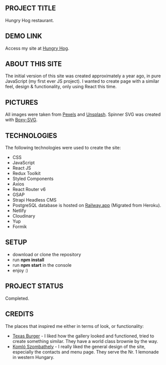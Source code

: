 ## PROJECT TITLE

Hungry Hog restaurant.

## DEMO LINK

Access my site at [Hungry Hog](https://hungryhog.netlify.app).

## ABOUT THIS SITE

The initial version of this site was created approximately a year ago, in pure JavaScript (my first ever JS project). I wanted to create page with a similar feel, design & functionality, only using React this time.

## PICTURES

All images were taken from [Pexels](https://www.pexels.com) and [Unsplash](https://unsplash.com). Spinner SVG was created with [Boxy-SVG](https://boxy-svg.com).

## TECHNOLOGIES

The following technologies were used to create the site:

- CSS
- JavaScript
- React JS
- Redux Toolkit
- Styled Components
- Axios
- React Router v6
- GSAP
- Strapi Headless CMS
- PostgreSQL database is hosted on [Railway.app](https://railway.app) (Migrated from Heroku).
- Netlify
- Cloudinary
- Yup
- Formik

## SETUP

- download or clone the repository
- run **npm install**
- run **npm start** in the console
- enjoy :)

## PROJECT STATUS

Completed.

## CREDITS

The places that inspired me either in terms of look, or functionality:

- [Texas Burger](http://www.texasburger.hu) - I liked how the gallery looked and functioned, tried to create something similar. They have a world class brownie by the way.
- [Komló Szombathely](https://komloszombathely.hu) - I really liked the general design of the site, especially the contacts and menu page. They serve the Nr. 1 lemonade in western Hungary.
